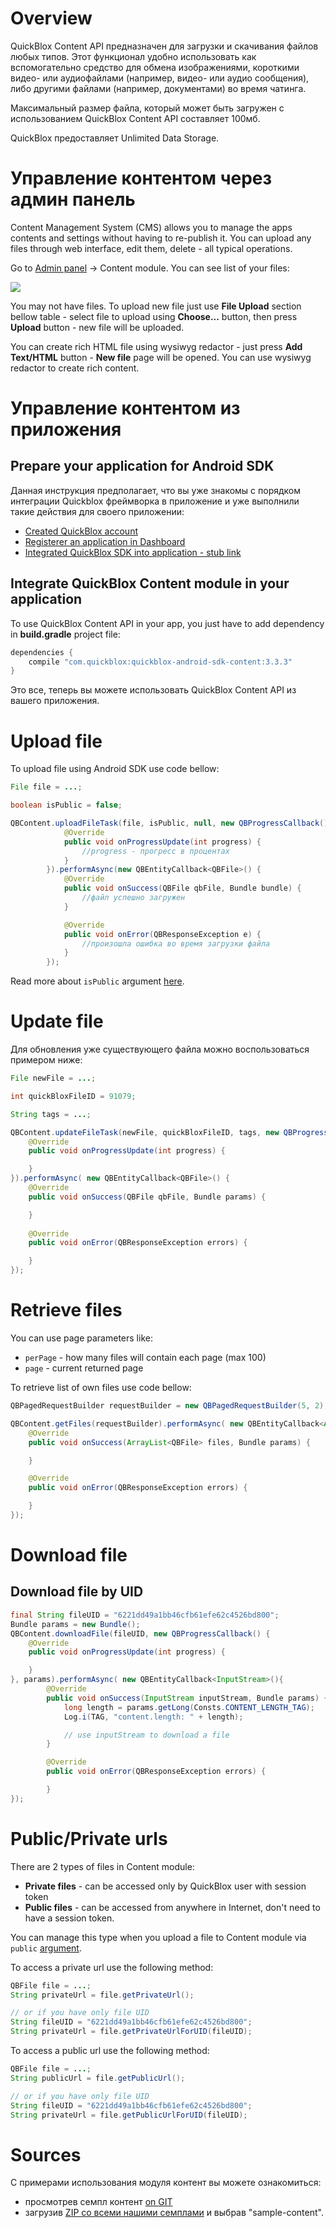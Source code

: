 <span id="Overview" class="on_page_navigation"></span>
# Overview
QuickBlox Content API предназначен для загрузки и скачивания файлов любых типов. Этот функционал удобно использовать как вспомогательно 
средство для обмена изображениями, короткими видео- или аудиофайлами (например, видео- или аудио сообщения), либо другими файлами 
(например, документами) во время чатинга.

Максимальный размер файла, который может быть загружен с использованием QuickBlox Content API составляет 100мб.

QuickBlox предоставляет Unlimited Data Storage.


<span id="Manage_content_from_Admin_panel" class="on_page_navigation"></span>
# Управление контентом через админ панель
Content Management System (CMS) allows you to manage the apps contents and settings without having to re-publish it. 
You can upload any files through web interface, edit them, delete - all typical operations.

Go to [Admin panel](http://admin.quickblox.com) -> Content module. You can see list of your files:

![](./resources/content/CMS1.png)

You may not have files. To upload new file just use **File Upload** section bellow table - select file to upload using **Choose...**
 button, then press **Upload** button - new file will be uploaded.

You can create rich HTML file using wysiwyg redactor - just press **Add Text/HTML** button - **New file** page will be opened. 
You can use wysiwyg redactor to create rich content.


<span id="Manage_content_from_app" class="on_page_navigation"></span>
# Управление контентом из приложения


<span id="Prepare_your_application_for_QuickBlox_Android_SDK" class="on_page_navigation"></span>
## Prepare your application for Android SDK
Данная инструкция предполагает, что вы уже знакомы с порядком интеграции Quickblox фреймворка в приложение и уже выполнили такие 
действия для своего приложении:

* [Created QuickBlox account](http://admin.quickblox.com/register)
* [Registerer an application in Dashboard](http://quickblox.com/developers/5_Mins_Guide)
* [Integrated QuickBlox SDK into application - stub link]()

## Integrate QuickBlox Content module in your application
To use QuickBlox Content API in your app, you just have to add dependency in **build.gradle** project file:
```groovy
dependencies {
    compile "com.quickblox:quickblox-android-sdk-content:3.3.3"
}
```

Это все, теперь вы можете использовать QuickBlox Content API из вашего приложения.


<span id="Upload_file" class="on_page_navigation"></span>
# Upload file
To upload file using Android SDK use code bellow:

```java
File file = ...;

boolean isPublic = false;

QBContent.uploadFileTask(file, isPublic, null, new QBProgressCallback() {
            @Override
            public void onProgressUpdate(int progress) {
                //progress - прогресс в процентах
            }
        }).performAsync(new QBEntityCallback<QBFile>() {
            @Override
            public void onSuccess(QBFile qbFile, Bundle bundle) {
                //файл успешно загружен
            }

            @Override
            public void onError(QBResponseException e) {
                //произошла ошибка во время загрузки файла
            }
        });
```

Read more about ```isPublic``` argument [here](http://quickblox.com/developers/SimpleSample-content-android#Public.2FPrivate_urls).


<span id="Update_file" class="on_page_navigation"></span>
# Update file
Для обновления уже существующего файла можно воспользоваться примером ниже:
```java
File newFile = ...;

int quickBloxFileID = 91079;

String tags = ...;

QBContent.updateFileTask(newFile, quickBloxFileID, tags, new QBProgressCallback() {
    @Override
    public void onProgressUpdate(int progress) {

    }
}).performAsync( new QBEntityCallback<QBFile>() {
    @Override
    public void onSuccess(QBFile qbFile, Bundle params) {

    }
    
    @Override
    public void onError(QBResponseException errors) {

    }
});
```


<span id="Retrieve_files" class="on_page_navigation"></span>
# Retrieve files

You can use page parameters like:
* ```perPage``` - how many files will contain each page (max 100)
* ```page``` - current returned page

To retrieve list of own files use code bellow:
```java
QBPagedRequestBuilder requestBuilder = new QBPagedRequestBuilder(5, 2);

QBContent.getFiles(requestBuilder).performAsync( new QBEntityCallback<ArrayList<QBFile>>() {
    @Override
    public void onSuccess(ArrayList<QBFile> files, Bundle params) {

    }

    @Override
    public void onError(QBResponseException errors) {

    }
});
```

# Download file

<span id="Download_file_by_UID" class="on_page_navigation"></span>
## Download file by UID

```java
final String fileUID = "6221dd49a1bb46cfb61efe62c4526bd800";
Bundle params = new Bundle();
QBContent.downloadFile(fileUID, new QBProgressCallback() {
    @Override
    public void onProgressUpdate(int progress) {

    }
}, params).performAsync( new QBEntityCallback<InputStream>(){
        @Override
        public void onSuccess(InputStream inputStream, Bundle params) {
            long length = params.getLong(Consts.CONTENT_LENGTH_TAG);
            Log.i(TAG, "content.length: " + length);

            // use inputStream to download a file
        }

        @Override
        public void onError(QBResponseException errors) {

        }
});
```


<span id="Public_Private_urls" class="on_page_navigation"></span>
# Public/Private urls

There are 2 types of files in Content module:

* **Private files** - can be accessed only by QuickBlox user with session token
* **Public files** - can be accessed from anywhere in Internet, don't need to have a session token. 

You can manage this type when you upload a file to Content module via  ```public``` 
[argument](https://quickblox.com/developers/SimpleSample-content-android#Upload_file).

To access a private url use the following method:
```java
QBFile file = ...;
String privateUrl = file.getPrivateUrl();

// or if you have only file UID
String fileUID = "6221dd49a1bb46cfb61efe62c4526bd800";
String privateUrl = file.getPrivateUrlForUID(fileUID);
```


To access a public url use the following method:
```java
QBFile file = ...;
String publicUrl = file.getPublicUrl();

// or if you have only file UID
String fileUID = "6221dd49a1bb46cfb61efe62c4526bd800";
String privateUrl = file.getPublicUrlForUID(fileUID);
```


<span id="Sources" class="on_page_navigation"></span>
# Sources
С примерами использования модуля контент вы можете ознакомиться:
* просмотрев семпл контент [on GIT](https://github.com/QuickBlox/quickblox-android-sdk/tree/master/sample-content)
* загрузив [ZIP со всеми нашими семплами](https://github.com/QuickBlox/quickblox-android-sdk/archive/master.zip)  и выбрав "sample-content".
